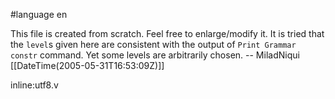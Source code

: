 #language en

This file is created from scratch. Feel free to enlarge/modify it. It is tried that the `level`s given here are consistent with the output of 
`Print Grammar constr` command.  Yet some levels are arbitrarily chosen. -- MiladNiqui [[DateTime(2005-05-31T16:53:09Z)]]



inline:utf8.v
